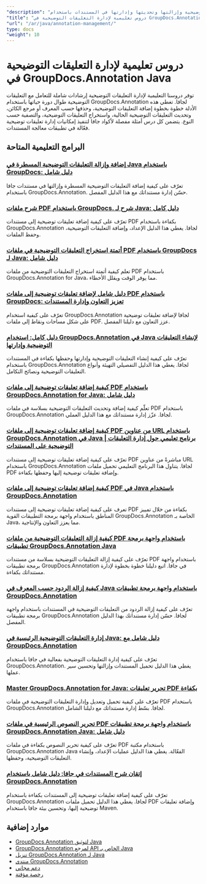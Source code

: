 ```yaml
---
"description": "دروس تعليمية كاملة حول كيفية إضافة التعليقات التوضيحية وإزالتها وتحديثها وإدارتها في المستندات باستخدام GroupDocs.Annotation for Java."
"title": "دروس تعليمية لإدارة التعليقات التوضيحية في GroupDocs.Annotation Java"
"url": "/ar/java/annotation-management/"
type: docs
"weight": 10
---
```


# دروس تعليمية لإدارة التعليقات التوضيحية في GroupDocs.Annotation Java

توفر دروسنا التعليمية لإدارة التعليقات التوضيحية إرشادات شاملة للتعامل مع التعليقات التوضيحية طوال دورة حياتها باستخدام GroupDocs.Annotation لجافا. تغطي هذه الأدلة خطوة بخطوة إضافة التعليقات التوضيحية، وحذفها حسب المعرف أو مرجع الكائن، وتحديث التعليقات التوضيحية الحالية، واستخراج التعليقات التوضيحية، والتصفية حسب النوع. يتضمن كل درس أمثلة مفصلة لأكواد جافا لتنفيذ إمكانيات إدارة تعليقات توضيحية فعّالة في تطبيقات معالجة المستندات.

## البرامج التعليمية المتاحة

### [إضافة وإزالة التعليقات التوضيحية المسطرة في Java باستخدام GroupDocs: دليل شامل](./java-groupdocs-annotate-add-remove-underline/)
تعرّف على كيفية إضافة التعليقات التوضيحية المسطرة وإزالتها في مستندات جافا باستخدام GroupDocs.Annotation. حسّن إدارة مستنداتك مع هذا الدليل المفصل.

### [شرح ملفات PDF باستخدام GroupDocs. شرح لـ Java: دليل كامل](./annotate-pdfs-groupdocs-annotation-java-guide/)
تعرّف على كيفية إضافة تعليقات توضيحية إلى مستندات PDF بكفاءة باستخدام GroupDocs.Annotation لجافا. يغطي هذا الدليل الإعداد، وإضافة التعليقات التوضيحية، وحفظ الملفات.

### [أتمتة استخراج التعليقات التوضيحية في ملفات PDF باستخدام GroupDocs لـ Java: دليل شامل](./automate-pdf-annotation-extraction-groupdocs-java/)
تعلم كيفية أتمتة استخراج التعليقات التوضيحية من ملفات PDF باستخدام GroupDocs.Annotation for Java، مما يوفر الوقت ويقلل الأخطاء.

### [دليل شامل لإضافة تعليقات توضيحية إلى ملفات PDF باستخدام GroupDocs: تعزيز التعاون وإدارة المستندات](./java-pdf-annotation-groupdocs-guide/)
تعرّف على كيفية استخدام GroupDocs.Annotation لجافا لإضافة تعليقات توضيحية على شكل مساحات ونقاط إلى ملفات PDF. عزز التعاون مع دليلنا المفصل.

### [دليل كامل: استخدام GroupDocs.Annotation في Java لإنشاء التعليقات التوضيحية وإدارتها](./annotations-groupdocs-annotation-java-tutorial/)
تعرّف على كيفية إنشاء التعليقات التوضيحية وإدارتها وحفظها بكفاءة في المستندات باستخدام GroupDocs.Annotation لجافا. يغطي هذا الدليل التفصيلي التهيئة وأنواع التعليقات التوضيحية ونصائح التكامل.

### [كيفية إضافة تعليقات توضيحية إلى ملفات PDF باستخدام GroupDocs.Annotation for Java: دليل شامل](./annotate-pdfs-groupdocs-annotation-java/)
تعلّم كيفية إضافة وتحديث التعليقات التوضيحية بسلاسة في ملفات PDF باستخدام GroupDocs.Annotation لجافا. عزّز إدارة مستنداتك مع هذا الدليل العملي.

### [كيفية إضافة تعليقات توضيحية إلى ملفات PDF من عناوين URL باستخدام GroupDocs.Annotation في Java | برنامج تعليمي حول إدارة التعليقات التوضيحية على المستندات](./annotate-pdfs-from-urls-groupdocs-java/)
تعرّف على كيفية إضافة تعليقات توضيحية إلى مستندات PDF مباشرةً من عناوين URL باستخدام GroupDocs.Annotation لجافا. يتناول هذا البرنامج التعليمي تحميل ملفات PDF وإضافة تعليقات توضيحية إليها وحفظها بكفاءة.

### [كيفية إضافة تعليقات توضيحية إلى ملفات PDF في Java باستخدام GroupDocs.Annotation](./java-pdf-annotation-groupdocs-java/)
تعرف على كيفية إضافة تعليقات توضيحية إلى مستندات PDF بكفاءة من خلال تمييز المناطق باستخدام واجهة برمجة التطبيقات القوية GroupDocs.Annotation الخاصة بـ Java، مما يعزز التعاون والإنتاجية.

### [كيفية إزالة التعليقات التوضيحية من ملفات PDF باستخدام واجهة برمجة تطبيقات GroupDocs.Annotation Java](./groupdocs-annotation-java-remove-pdf-annotations/)
تعرّف على كيفية إزالة التعليقات التوضيحية بسلاسة من مستندات PDF باستخدام واجهة برمجة تطبيقات GroupDocs.Annotation في جافا. اتبع دليلنا خطوة بخطوة لإدارة مستنداتك بكفاءة.

### [كيفية إزالة الردود حسب المعرف في Java باستخدام واجهة برمجة تطبيقات GroupDocs.Annotation](./java-groupdocs-annotation-remove-replies-by-id/)
تعرّف على كيفية إزالة الردود من التعليقات التوضيحية في المستندات باستخدام واجهة برمجة تطبيقات GroupDocs.Annotation لجافا. حسّن إدارة مستنداتك بهذا الدليل المفصل.

### [إدارة التعليقات التوضيحية الرئيسية في Java: دليل شامل مع GroupDocs.Annotation](./groupdocs-annotation-java-manage-documents/)
تعرّف على كيفية إدارة التعليقات التوضيحية بفعالية في جافا باستخدام GroupDocs.Annotation. يغطي هذا الدليل تحميل المستندات وإزالتها وتحسين سير عملها.

### [Master GroupDocs.Annotation for Java: تحرير تعليقات PDF بكفاءة](./groupdocs-annotation-java-modify-pdf-annotations/)
تعرّف على كيفية تحميل وتعديل وإدارة التعليقات التوضيحية في ملفات PDF باستخدام GroupDocs.Annotation لجافا. بسّط إدارة مستنداتك مع دليلنا الشامل.

### [تحرير النصوص الرئيسية في ملفات PDF باستخدام واجهة برمجة تطبيقات GroupDocs.Annotation Java: دليل شامل](./groupdocs-annotation-java-text-redaction-tutorial/)
تعرّف على كيفية تحرير النصوص بكفاءة في ملفات PDF باستخدام مكتبة GroupDocs.Annotation Java الفعّالة. يغطي هذا الدليل عمليات الإعداد، وإنشاء التعليقات التوضيحية، وحفظها.

### [إتقان شرح المستندات في جافا: دليل شامل باستخدام GroupDocs.Annotation](./mastering-document-annotation-groupdocs-java/)
تعرّف على كيفية إضافة تعليقات توضيحية إلى المستندات بكفاءة باستخدام GroupDocs.Annotation لجافا. يغطي هذا الدليل تحميل ملفات PDF وإضافة تعليقات توضيحية إليها، وتحسين بيئة جافا باستخدام Maven.

## موارد إضافية

- [GroupDocs.Annotation لتوثيق Java](https://docs.groupdocs.com/annotation/java/)
- [GroupDocs.Annotation لمرجع API الخاص بـ Java](https://reference.groupdocs.com/annotation/java/)
- [تنزيل GroupDocs.Annotation لـ Java](https://releases.groupdocs.com/annotation/java/)
- [منتدى GroupDocs.Annotation](https://forum.groupdocs.com/c/annotation)
- [دعم مجاني](https://forum.groupdocs.com/)
- [رخصة مؤقتة](https://purchase.groupdocs.com/temporary-license/)